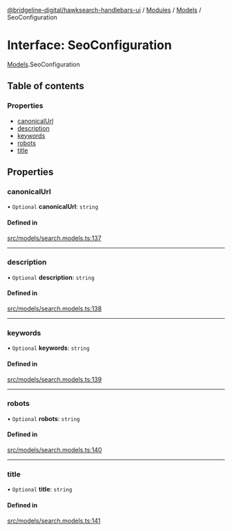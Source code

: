 [@bridgeline-digital/hawksearch-handlebars-ui](../README.md) / [Modules](../modules.md) / [Models](../modules/Models.md) / SeoConfiguration

# Interface: SeoConfiguration

[Models](../modules/Models.md).SeoConfiguration

## Table of contents

### Properties

- [canonicalUrl](Models.SeoConfiguration.md#canonicalurl)
- [description](Models.SeoConfiguration.md#description)
- [keywords](Models.SeoConfiguration.md#keywords)
- [robots](Models.SeoConfiguration.md#robots)
- [title](Models.SeoConfiguration.md#title)

## Properties

### canonicalUrl

• `Optional` **canonicalUrl**: `string`

#### Defined in

[src/models/search.models.ts:137](https://bitbucket.org/bridgelinedigital/frontend-handlebars-ui/src/db3ebfe/src/models/search.models.ts#lines-137)

___

### description

• `Optional` **description**: `string`

#### Defined in

[src/models/search.models.ts:138](https://bitbucket.org/bridgelinedigital/frontend-handlebars-ui/src/db3ebfe/src/models/search.models.ts#lines-138)

___

### keywords

• `Optional` **keywords**: `string`

#### Defined in

[src/models/search.models.ts:139](https://bitbucket.org/bridgelinedigital/frontend-handlebars-ui/src/db3ebfe/src/models/search.models.ts#lines-139)

___

### robots

• `Optional` **robots**: `string`

#### Defined in

[src/models/search.models.ts:140](https://bitbucket.org/bridgelinedigital/frontend-handlebars-ui/src/db3ebfe/src/models/search.models.ts#lines-140)

___

### title

• `Optional` **title**: `string`

#### Defined in

[src/models/search.models.ts:141](https://bitbucket.org/bridgelinedigital/frontend-handlebars-ui/src/db3ebfe/src/models/search.models.ts#lines-141)
